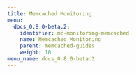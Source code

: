 ```yaml
---
title: Memcached Monitoring
menu:
  docs_0.8.0-beta.2:
    identifier: mc-monitoring-memcached
    name: Memcached Monitoring
    parent: memcached-guides
    weight: 10
menu_name: docs_0.8.0-beta.2
---
```


